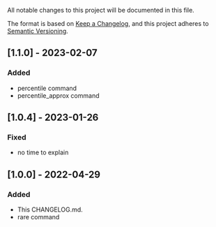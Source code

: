 
All notable changes to this project will be documented in this file.

The format is based on [Keep a Changelog](https://keepachangelog.com/en/1.0.0/),
and this project adheres to [Semantic Versioning](https://semver.org/spec/v2.0.0.html).

## [1.1.0] - 2023-02-07
### Added
- percentile command
- percentile_approx command

## [1.0.4] - 2023-01-26
### Fixed
- no time to explain

## [1.0.0] - 2022-04-29
### Added
- This CHANGELOG.md.
- rare command